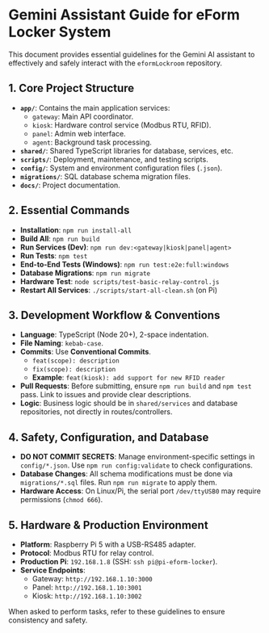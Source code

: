 # Gemini Assistant Guide for eForm Locker System

This document provides essential guidelines for the Gemini AI assistant to effectively and safely interact with the `eformLockroom` repository.

## 1. Core Project Structure

- **`app/`**: Contains the main application services:
  - `gateway`: Main API coordinator.
  - `kiosk`: Hardware control service (Modbus RTU, RFID).
  - `panel`: Admin web interface.
  - `agent`: Background task processing.
- **`shared/`**: Shared TypeScript libraries for database, services, etc.
- **`scripts/`**: Deployment, maintenance, and testing scripts.
- **`config/`**: System and environment configuration files (`.json`).
- **`migrations/`**: SQL database schema migration files.
- **`docs/`**: Project documentation.

## 2. Essential Commands

- **Installation**: `npm run install-all`
- **Build All**: `npm run build`
- **Run Services (Dev)**: `npm run dev:<gateway|kiosk|panel|agent>`
- **Run Tests**: `npm test`
- **End-to-End Tests (Windows)**: `npm run test:e2e:full:windows`
- **Database Migrations**: `npm run migrate`
- **Hardware Test**: `node scripts/test-basic-relay-control.js`
- **Restart All Services**: `./scripts/start-all-clean.sh` (on Pi)

## 3. Development Workflow & Conventions

- **Language**: TypeScript (Node 20+), 2-space indentation.
- **File Naming**: `kebab-case`.
- **Commits**: Use **Conventional Commits**.
  - `feat(scope): description`
  - `fix(scope): description`
  - **Example**: `feat(kiosk): add support for new RFID reader`
- **Pull Requests**: Before submitting, ensure `npm run build` and `npm test` pass. Link to issues and provide clear descriptions.
- **Logic**: Business logic should be in `shared/services` and database repositories, not directly in routes/controllers.

## 4. Safety, Configuration, and Database

- **DO NOT COMMIT SECRETS**: Manage environment-specific settings in `config/*.json`. Use `npm run config:validate` to check configurations.
- **Database Changes**: All schema modifications must be done via `migrations/*.sql` files. Run `npm run migrate` to apply them.
- **Hardware Access**: On Linux/Pi, the serial port `/dev/ttyUSB0` may require permissions (`chmod 666`).

## 5. Hardware & Production Environment

- **Platform**: Raspberry Pi 5 with a USB-RS485 adapter.
- **Protocol**: Modbus RTU for relay control.
- **Production Pi**: `192.168.1.8` (SSH: `ssh pi@pi-eform-locker`).
- **Service Endpoints**:
  - Gateway: `http://192.168.1.10:3000`
  - Panel: `http://192.168.1.10:3001`
  - Kiosk: `http://192.168.1.10:3002`

When asked to perform tasks, refer to these guidelines to ensure consistency and safety.
